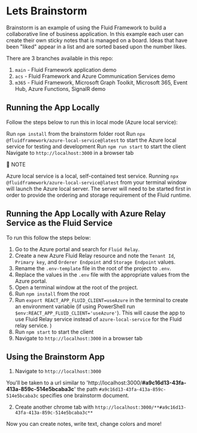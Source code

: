 # Lets Brainstorm

Brainstorm is an example of using the Fluid Framework to build a collaborative line of business application. In this example each user can create their own sticky notes that is managed on a board. Ideas that have been "liked" appear
in a list and are sorted based upon the number likes.

There are 3 branches available in this repo:

1. `main` - Fluid Framework application demo
1. `acs` - Fluid Framework and Azure Communication Services demo
1. `m365` - Fluid Framework, Microsoft Graph Toolkit, Microsoft 365, Event Hub, Azure Functions, SignalR demo

## Running the App Locally 

Follow the steps below to run this in local mode (Azure local service):

Run `npm install` from the brainstorm folder root
Run `npx @fluidframework/azure-local-service@latest` to start the Azure local service for testing and development
Run `npm run start` to start the client
Navigate to `http://localhost:3000` in a browser tab

📝 NOTE

Azure local service is a local, self-contained test service. Running `npx @fluidframework/azure-local-service@latest` from your terminal window will launch the Azure local server. The server will need to be started first in order to provide the ordering and storage requirement of the Fluid runtime.

## Running the App Locally with Azure Relay Service as the Fluid Service

To run this follow the steps below:

1. Go to the Azure portal and search for `Fluid Relay`.
1. Create a new Azure Fluid Relay resource and note the `Tenant Id`, `Primary key`, and `Orderer Endpoint` and `Storage Endpoint` values.
1. Rename the `.env-template` file in the root of the project to `.env`.
1. Replace the values in the `.env` file with the appropriate values from the Azure portal.
1. Open a terminal window at the root of the project.
1. Run `npm install` from the root
1. Run `export REACT_APP_FLUID_CLIENT=useAzure` in the terminal to create an environment variable (if using PowerShell run `$env:REACT_APP_FLUID_CLIENT='useAzure'`). This will cause the app to use Fluid Relay service instead of `azure-local-service` for the Fluid relay service.
)
1. Run `npm start` to start the client
1. Navigate to `http://localhost:3000` in a browser tab

## Using the Brainstorm App

1. Navigate to `http://localhost:3000`

You'll be taken to a url similar to 'http://localhost:3000/**#a9c16d13-43fa-413a-859c-514e5bcaba3c**' the path `#a9c16d13-43fa-413a-859c-514e5bcaba3c` specifies one brainstorm document.

2. Create another chrome tab with `http://localhost:3000/**#a9c16d13-43fa-413a-859c-514e5bcaba3c**`

Now you can create notes, write text, change colors and more!
